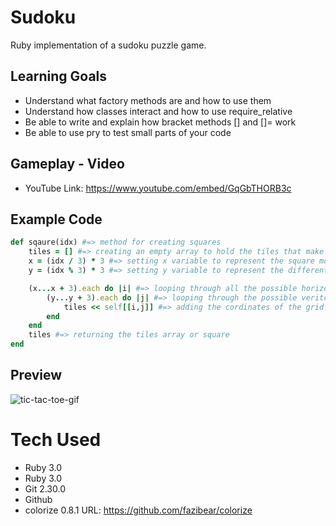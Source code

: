 # Sudoku
Ruby implementation of a sudoku puzzle game.

## Learning Goals
- Understand what factory methods are and how to use them
- Understand how classes interact and how to use require_relative
- Be able to write and explain how bracket methods [] and []= work
- Be able to use pry to test small parts of your code

## Gameplay - Video
- YouTube Link: https://www.youtube.com/embed/GqGbTHORB3c

## Example Code
```Ruby
def sqaure(idx) #=> method for creating squares
    tiles = [] #=> creating an empty array to hold the tiles that make up sqaure
    x = (idx / 3) * 3 #=> setting x variable to represent the square moving across
    y = (idx % 3) * 3 #=> setting y variable to represent the different square heights

    (x...x + 3).each do |i| #=> looping through all the possible horizontal tiles in the square
        (y...y + 3).each do |j| #=> looping through the possible veritcal value tiles in the square
            tiles << self[[i,j]] #=> adding the cordinates of the grid into the tiles array holding to create a square
        end
    end
    tiles #=> returning the tiles array or square
end
```
## Preview
![tic-tac-toe-gif](https://media.giphy.com/media/kQkMUidjloJMy8vpDa/giphy.gif)

# Tech Used
- Ruby 3.0
- Ruby 3.0
- Git 2.30.0
- Github
- colorize 0.8.1 URL: https://github.com/fazibear/colorize
